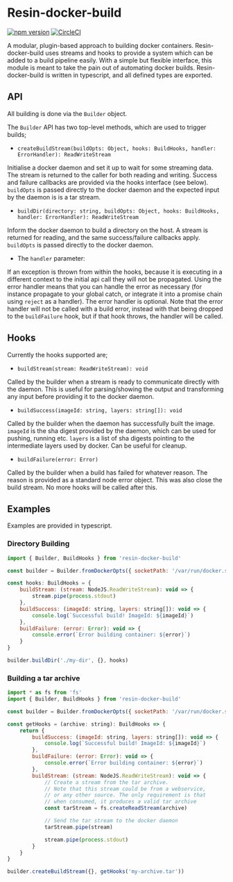 # Resin-docker-build

[![npm version](https://badge.fury.io/js/resin-docker-build.svg)](https://badge.fury.io/js/resin-docker-build)
[![CircleCI](https://circleci.com/gh/resin-io/resin-docker-build.svg?style=svg)](https://circleci.com/gh/resin-io/resin-docker-build)

A modular, plugin-based approach to building docker containers. Resin-docker-build uses streams and
hooks to provide a system which can be added to a build pipeline easily. With a simple but flexible
interface, this module is meant to take the pain out of automating docker builds. Resin-docker-build is
written in typescript, and all defined types are exported.

## API

All building is done via the `Builder` object.

The `Builder` API has two top-level methods, which are used to trigger builds;

* `createBuildStream(buildOpts: Object, hooks: BuildHooks, handler: ErrorHandler): ReadWriteStream`

Initialise a docker daemon and set it up to wait for some streaming data. The stream is returned to the
caller for both reading and writing. Success and failure callbacks are provided via the hooks interface
(see below). `buildOpts` is passed directly to the docker daemon and the expected input by the daemon is
is a tar stream.

* `buildDir(directory: string, buildOpts: Object, hooks: BuildHooks, handler: ErrorHandler): ReadWriteStream`

Inform the docker daemon to build a directory on the host. A stream is returned for reading, and
the same success/failure callbacks apply. `buildOpts` is passed directly to the docker daemon.


* The `handler` parameter:

If an exception is thrown from within the hooks, because it is executing in a
different context to the initial api call they will not be propagated. Using
the error handler means that you can handle the error as necessary (for instance
propagate to your global catch, or integrate it into a promise chain using
`reject` as a handler). The error handler is optional. Note that the error
handler will not be called with a build error, instead with that being dropped
to the `buildFailure` hook, but if that hook throws, the handler will be called.

## Hooks

Currently the hooks supported are;

* `buildStream(stream: ReadWriteStream): void`

Called by the builder when a stream is ready to communicate directly with the daemon. This is useful
for parsing/showing the output and transforming any input before providing it to the docker daemon.

* `buildSuccess(imageId: string, layers: string[]): void`

Called by the builder when the daemon has successfully built the image. `imageId` is the sha digest provided
by the daemon, which can be used for pushing, running etc. `layers` is a list of sha digests pointing to
the intermediate layers used by docker. Can be useful for cleanup.

* `buildFailure(error: Error)`

Called by the builder when a build has failed for whatever reason. The reason is provided as a standard
node error object. This was also close the build stream. No more hooks will be called after this.

## Examples

Examples are provided in typescript.

### Directory Building

```javascript
import { Builder, BuildHooks } from 'resin-docker-build'

const builder = Builder.fromDockerOpts({ socketPath: '/var/run/docker.sock' })

const hooks: BuildHooks = {
	buildStream: (stream: NodeJS.ReadWriteStream): void => {
		stream.pipe(process.stdout)
	},
	buildSuccess: (imageId: string, layers: string[]): void => {
		console.log(`Successful build! ImageId: ${imageId}`)
	},
	buildFailure: (error: Error): void => {
		console.error(`Error building container: ${error}`)
	}
}

builder.buildDir('./my-dir', {}, hooks)
```

### Building a tar archive
```javascript
import * as fs from 'fs'
import { Builder, BuildHooks } from 'resin-docker-build'

const builder = Builder.fromDockerOpts({ socketPath: '/var/run/docker.sock' })

const getHooks = (archive: string): BuildHooks => {
	return {
		buildSuccess: (imageId: string, layers: string[]): void => {
			console.log(`Successful build! ImageId: ${imageId}`)
		},
		buildFailure: (error: Error): void => {
			console.error(`Error building container: ${error}`)
		},
		buildStream: (stream: NodeJS.ReadWriteStream): void => {
			// Create a stream from the tar archive.
			// Note that this stream could be from a webservice,
			// or any other source. The only requirement is that
			// when consumed, it produces a valid tar archive
			const tarStream = fs.createReadStream(archive)

			// Send the tar stream to the docker daemon
			tarStream.pipe(stream)

			stream.pipe(process.stdout)
		}
	}
}

builder.createBuildStream({}, getHooks('my-archive.tar'))
```
